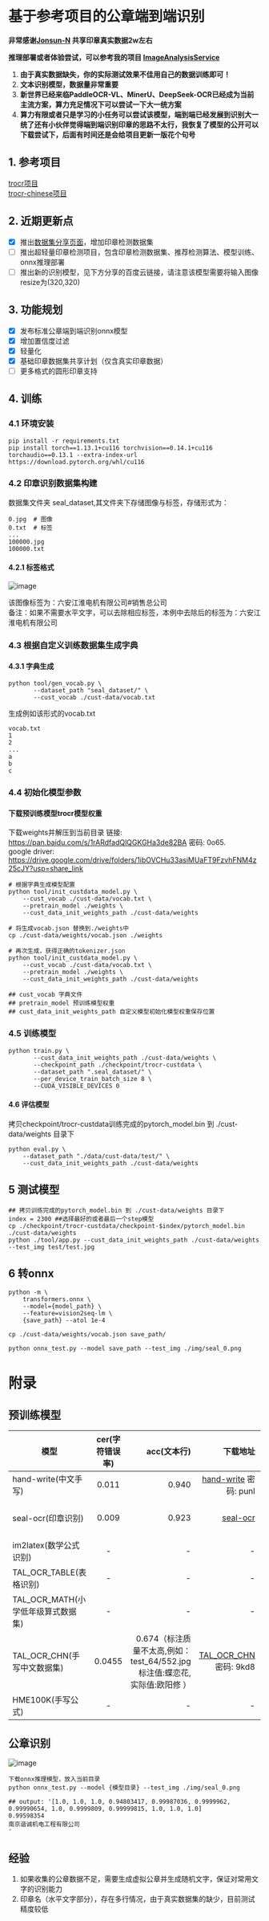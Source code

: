 # 基于参考项目的公章端到端识别

**非常感谢[Jonsun-N](https://github.com/Jonsun-N) 共享印章真实数据2w左右**

**推理部署或者体验尝试，可以参考我的项目 [ImageAnalysisService](https://github.com/Gmgge/ImageAnalysisService)** 

1. **由于真实数据缺失，你的实际测试效果不佳用自己的数据训练即可！**
2. **文本识别模型，数据量非常重要**
3. **新世界已经来临PaddleOCR-VL、MinerU、DeepSeek-OCR已经成为当前主流方案，算力充足情况下可以尝试一下大一统方案**
4. **算力有限或者只是学习的小任务可以尝试该模型，端到端已经发展到识别大一统了还有小伙伴觉得端到端识别印章的思路不太行，我恢复了模型的公开可以下载尝试下，后面有时间还是会给项目更新一版花个句号**

## 1. 参考项目
[trocr项目](https://github.com/microsoft/unilm/tree/master/trocr) <br>
[trocr-chinese项目](https://github.com/chineseocr/trocr-chinese)

## 2. 近期更新点
- [x] 推出[数据集分享页面](https://github.com/Gmgge/TrOCR-Seal-Recognition/blob/main/DataSet.md)，增加印章检测数据集
- [ ] 推出超轻量印章检测项目，包含印章检测数据集、推荐检测算法、模型训练、onnx推理部署
- [ ] 推出新的识别模型，见下方分享的百度云链接，请注意该模型需要将输入图像resize为(320,320)

## 3. 功能规划
- [x]  发布标准公章端到端识别onnx模型
- [x]  增加置信度过滤
- [x]  轻量化
- [x]  基础印章数据集共享计划（仅含真实印章数据）
- [ ]  更多格式的圆形印章支持

## 4. 训练

### 4.1 环境安装
```
pip install -r requirements.txt
pip install torch==1.13.1+cu116 torchvision==0.14.1+cu116 torchaudio==0.13.1 --extra-index-url https://download.pytorch.org/whl/cu116
```

### 4.2 印章识别数据集构建
数据集文件夹 seal_dataset,其文件夹下存储图像与标签，存储形式为：
```
0.jpg  # 图像
0.txt  # 标签
...
100000.jpg
100000.txt
```
#### 4.2.1 标签格式
![image](img/seal_2.png)

该图像标签为：六安江淮电机有限公司#销售总公司 <br>
备注：如果不需要水平文字，可以去除相应标签，本例中去除后的标签为：六安江淮电机有限公司


### 4.3 根据自定义训练数据集生成字典

#### 4.3.1 字典生成
```[python]
python tool/gen_vocab.py \
       --dataset_path "seal_dataset/" \
       --cust_vocab ./cust-data/vocab.txt

```
生成例如该形式的vocab.txt
```
vocab.txt
1
2
...
a
b
c
```


### 4.4 初始化模型参数
#### 下载预训练模型trocr模型权重
下载weights并解压到当前目录
链接: https://pan.baidu.com/s/1rARdfadQlQGKGHa3de82BA  密码: 0o65.  
google driver: https://drive.google.com/drive/folders/1ibOVCHu33asiMUaFT9FzvhFNM4z25cJY?usp=share_link  
```
# 根据字典生成模型配置
python tool/init_custdata_model.py \   
    --cust_vocab ./cust-data/vocab.txt \  
    --pretrain_model ./weights \
    --cust_data_init_weights_path ./cust-data/weights
    
# 将生成vocab.json 替换到./weights中
cp ./cust-data/weights/vocab.json ./weights

# 再次生成，获得正确的tokenizer.json
python tool/init_custdata_model.py \   
    --cust_vocab ./cust-data/vocab.txt \  
    --pretrain_model ./weights \
    --cust_data_init_weights_path ./cust-data/weights
    
## cust_vocab 字典文件   
## pretrain_model 预训练模型权重   
## cust_data_init_weights_path 自定义模型初始化模型权重保存位置   

```

### 4.5 训练模型

```
python train.py \
       --cust_data_init_weights_path ./cust-data/weights \
       --checkpoint_path ./checkpoint/trocr-custdata \
       --dataset_path ".seal_dataset/" \
       --per_device_train_batch_size 8 \
       --CUDA_VISIBLE_DEVICES 0
```

#### 4.6 评估模型

拷贝checkpoint/trocr-custdata训练完成的pytorch_model.bin 到 ./cust-data/weights 目录下
```[python]
python eval.py \
    --dataset_path "./data/cust-data/test/" \
    --cust_data_init_weights_path ./cust-data/weights    
```

## 5 测试模型
```
## 拷贝训练完成的pytorch_model.bin 到 ./cust-data/weights 目录下
index = 2300 ##选择最好的或者最后一个step模型
cp ./checkpoint/trocr-custdata/checkpoint-$index/pytorch_model.bin ./cust-data/weights
python ./tool/app.py --cust_data_init_weights_path ./cust-data/weights --test_img test/test.jpg
```

## 6 转onnx 
```shell
python -m \
    transformers.onnx \
    --model={model_path} \
    --feature=vision2seq-lm \
    {save_path} --atol 1e-4

cp ./cust-data/weights/vocab.json save_path/

python onnx_test.py --model save_path --test_img ./img/seal_0.png

```

# 附录

## 预训练模型
| 模型        | cer(字符错误率)           | acc(文本行)  | 下载地址  |训练数据来源 |训练耗时(GPU:3090) | 
| ------------- |:-------------:| -----:|-----:|-----:|-----:|
| hand-write(中文手写)      |0.011 | 0.940 |[hand-write](https://pan.baidu.com/s/19f7iu9tLHkcT_zpi3UfqLQ)  密码: punl |[数据集地址](https://aistudio.baidu.com/aistudio/datasetdetail/102884/0) |8.5h(10epoch)|
| seal-ocr(印章识别)      |0.009 | 0.923 |[seal-ocr](https://pan.baidu.com/s/1zOVUg6RrH78gpvpWfyEYhw?pwd=TU6a)|互联网络爬取，标签由付费api识别加人工验证|
| im2latex(数学公式识别)      |- | - |- |[im2latex](https://zenodo.org/record/56198#.YkniL25Bx_S) ||
| TAL_OCR_TABLE(表格识别)     |- | - |- |[TAL_OCR_TABLE](https://ai.100tal.com/dataset) |
| TAL_OCR_MATH(小学低年级算式数据集)|- | - |- | [TAL_OCR_MATH](https://ai.100tal.com/dataset) |
| TAL_OCR_CHN(手写中文数据集)|0.0455 | 0.674（标注质量不太高,例如：test_64/552.jpg 标注值:蝶恋花, 实际值:欧阳修  ） |[TAL_OCR_CHN](https://pan.baidu.com/s/1GbyVpbiKyVN1nJipvH2fpA)  密码: 9kd8 | [TAL_OCR_CHN](https://ai.100tal.com/dataset) |0.6h(20epoch)|
| HME100K(手写公式)|- | - |- | [HME100K](https://ai.100tal.com/dataset) |


## 公章识别
![image](img/seal_0.png)
```
下载onnx推理模型，放入当前目录
python onnx_test.py --model {模型目录} --test_img ./img/seal_0.png

## output: '[1.0, 1.0, 1.0, 0.94803417, 0.99987036, 0.9999962, 0.99990654, 1.0, 0.9999809, 0.99999815, 1.0, 1.0, 1.0]
0.99598354
南京谐诚机电工程有限公司
'
```

## 经验
1) 如果收集的公章数据不足，需要生成虚拟公章并生成随机文字，保证对常用文字的识别能力
2) 印章名（水平文字部分），存在多行情况，由于真实数据集的缺少，目前测试精度较低


